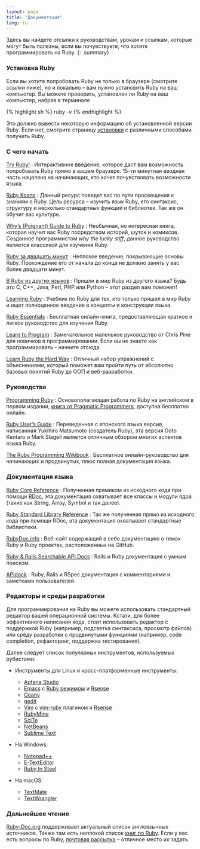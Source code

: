 ```yaml
---
layout: page
title: "Документация"
lang: ru
---
```


Здесь вы найдете отсылки к руководствам, урокам и ссылкам, которые могут
быть полезны, если вы почувствуете, что хотите программировать на Ruby.
{: .summary}

### Установка Ruby

Если вы хотите попробовать Ruby не только в браузере (смотрите ссылки ниже),
но и локально – вам нужно установить Ruby на ваш компьютер.
Вы можете проверить, установлен ли Ruby на ваш компьютер, набрав в терминале

{% highlight sh %}
ruby -v
{% endhighlight %}

Это должно вывести некоторую информацию об установленной версии Ruby.
Если нет, смотрите страницу [установки](installation/) с различными
способами получить Ruby.

### С чего начать

[Try Ruby!][1]
: Интерактивное введение, которое даст вам возможность попробовать Ruby
  прямо в вашем браузере. 15-ти минутная вводная часть нацелена на
  начинающих, кто хочет почувствовать возможности языка.

[Ruby Koans][2]
: Данный ресурс поведет вас по пути просвещения к знаниям о Ruby. Цель
  ресурса – изучить язык Ruby, его синтаксис, структуру и несколько
  стандартных функций и библиотек. Так же он обучит вас культуре.

[Why’s (Poignant) Guide to Ruby][5]
: Необычная, но интересная книга, которая научит вас Ruby посредством
  историй, шуток и комиксов. Созданное программистом *why the lucky stiff*,
  данное руководство является классикой для изучения Ruby.

[Ruby за двадцать минут](/ru/documentation/quickstart/)
: Неплохое введение, покрывающие основы Ruby. Прохождение его от начала
  до конца не должно занять у вас более двадцати минут.

[В Ruby из других языков](/ru/documentation/ruby-from-other-languages/)
: Пришли в мир Ruby из другого языка? Будь это C, C++, Java, Perl, PHP
  или Python – этот раздел вам поможет!

[Learning Ruby][6]
: Учебник по Ruby для тех, кто только пришел в мир Ruby и ищет
  полноценное введение в концепты и конструкции языка.

[Ruby Essentials][7]
: Бесплатная онлайн-книга, предоставляющая краткое и легкое руководство
  для изучения Ruby.

[Learn to Program][8]
: Замечательное маленькое руководство от Chris Pine для новичков в
  программировании. Если вы не знаете как программировать - начните
  отсюда.

[Learn Ruby the Hard Way][38]
: Отличный набор упражнений с объяснениями, который поможет вам пройти
  путь от абсолютно базовых понятий Ruby до ООП и веб-разработки.

### Руководства

[Programming Ruby][9]
: Основополагающая работа по Ruby на английском в первом издании,
  [книга от Pragmatic Programmers][10], доступна бесплатно онлайн.

[Ruby User’s Guide][11]
: Переведенная с японского языка версия, написанная Yukihiro Matsumoto
  (создатель Ruby), эта версия Goto Kentaro и Mark Slagell является
  отличным обзором многих аспектов языка Ruby.

[The Ruby Programming Wikibook][12]
: Бесплатное онлайн-руководство для начинающих и продвинутых, плюс
  полная документация языка.

### Документация языка

[Ruby Core Reference][13]
: Полученная прямиком из исходного кода при помощи [RDoc][14], эта
  документация охватывает все классы и модули ядра (такие как String,
  Array, Symbol и так далее).

[Ruby Standard Library Reference][15]
: Так же полученная прямо из исходного кода при помощи RDoc, эта
  документация охватывает стандартные библиотеки.

[RubyDoc.info][16]
: Веб-сайт содержащий в себе документацию о гемах Ruby и Ruby проектах,
  расположенных на GitHub.

[Ruby & Rails Searchable API Docs][17]
: Rails и Ruby документация с умным поиском.

[APIdock][18]
: Ruby, Rails и RSpec документация с комментариями и заметками
  пользователей.

### Редакторы и среды разработки

Для программирования на Ruby вы можете использовать стандартный
редактор вашей операционной системы. Кстати, для более эффективного
написания кода, стоит использовать редактор с поддержкой Ruby (например,
подсветка синтаксиса, просмотр файлов) или среду разработки с
продвинутыми функциями (например, code completion, рефакторинг,
поддержка тестирования).

Далее следует список популярных инструментов, используемых рубистами:

* Инструменты для Linux и кросс-платформенные инструменты:
  * [Aptana Studio][19]
  * [Emacs][20] с [Ruby режимом][21] и [Rsense][22]
  * [Geany][23]
  * [gedit][24]
  * [Vim][25] с [vim-ruby][26] плагином и [Rsense][22]
  * [RubyMine][27]
  * [SciTe][28]
  * [NetBeans][36]
  * [Sublime Text][37]

* На Windows:
  * [Notepad++][29]
  * [E-TextEditor][30]
  * [Ruby In Steel][31]

* На macOS:
  * [TextMate][32]
  * [TextWrangler][33]

### Дальнейшее чтение

[Ruby-Doc.org][34] поддерживает актуальный список англоязычных источников.
Также там есть неплохой список [книг по Ruby][35]. Если у вас есть
вопросы по Ruby, [почтовая рассылка](/ru/community/mailing-lists/) – отличное место их задать.



[1]: https://ruby.github.io/TryRuby/
[2]: http://rubykoans.com/
[5]: http://mislav.uniqpath.com/poignant-guide/
[6]: http://rubylearning.com/
[7]: http://www.techotopia.com/index.php/Ruby_Essentials
[8]: http://pine.fm/LearnToProgram/
[9]: http://www.ruby-doc.org/docs/ProgrammingRuby/
[10]: http://pragmaticprogrammer.com/titles/ruby/index.html
[11]: http://www.rubyist.net/~slagell/ruby/
[12]: http://en.wikibooks.org/wiki/Ruby_programming_language
[13]: http://www.ruby-doc.org/core
[14]: https://ruby.github.io/rdoc/
[15]: http://www.ruby-doc.org/stdlib
[16]: http://www.rubydoc.info/
[17]: http://rubydocs.org/
[18]: http://apidock.com/
[19]: http://www.aptana.com/
[20]: http://www.gnu.org/software/emacs/
[21]: http://www.emacswiki.org/emacs/RubyMode
[22]: http://rsense.github.io/
[23]: http://www.geany.org/
[24]: http://projects.gnome.org/gedit/screenshots.html
[25]: http://www.vim.org/
[26]: https://github.com/vim-ruby/vim-ruby
[27]: http://www.jetbrains.com/ruby/
[28]: http://www.scintilla.org/SciTE.html
[29]: http://notepad-plus-plus.org/
[30]: http://www.e-texteditor.com/
[31]: http://www.sapphiresteel.com/
[32]: http://macromates.com/
[33]: http://www.barebones.com/products/textwrangler/
[34]: http://ruby-doc.org
[35]: http://www.ruby-doc.org/bookstore
[36]: https://netbeans.org/
[37]: http://www.sublimetext.com/
[38]: https://learncodethehardway.org/ruby/

